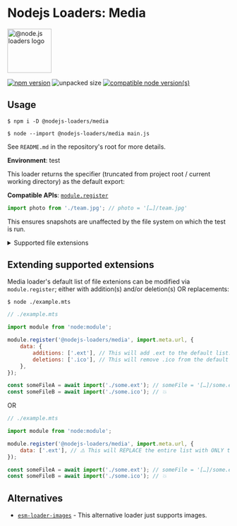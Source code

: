 # Nodejs Loaders: Media

<img src="https://raw.githubusercontent.com/nodejs-loaders/nodejs-loaders/refs/heads/main/logo.svg" height="100" width="100" alt="@node.js loaders logo" />

[![npm version](https://img.shields.io/npm/v/@nodejs-loaders/media.svg)](https://www.npmjs.com/package/@nodejs-loaders/media)
![unpacked size](https://img.shields.io/npm/unpacked-size/@nodejs-loaders/media)
[![compatible node version(s)](https://img.shields.io/node/v/@nodejs-loaders/media.svg)](https://nodejs.org/download)

## Usage

```console
$ npm i -D @nodejs-loaders/media
```

```console
$ node --import @nodejs-loaders/media main.js
```

See `README.md` in the repository's root for more details.

**Environment**: test

This loader returns the specifier (truncated from project root / current working directory) as the default export:

**Compatible APIs**: [`module.register`](https://nodejs.org/api/module.html#moduleregisterspecifier-parenturl-options)

```js
import photo from './team.jpg'; // photo = '[…]/team.jpg'
```

This ensures snapshots are unaffected by the file system on which the test is run.

<details>
<summary>Supported file extensions</summary>

Audio/Video:
* `.av1`
* `.mp3`
* `.mp3`
* `.mp4`
* `.ogg`
* `.webm`

Images:

* `.avif`
* `.gif`
* `.ico`
* `.jpeg`
* `.jpg`
* `.png`
* `.webp`
</details>

## Extending supported extensions

Media loader's default list of file extenions can be modified via `module.register`; either with addition(s) and/or deletion(s) OR replacements:

```console
$ node ./example.mts
```

```js
// ./example.mts

import module from 'node:module';

module.register('@nodejs-loaders/media', import.meta.url, {
	data: {
		additions: ['.ext'], // This will add .ext to the default list.
		deletions: ['.ico'], // This will remove .ico from the default list.
	},
});

const someFileA = await import('./some.ext'); // someFile = '[…]/some.ext'
const someFileB = await import('./some.ico'); // 💥
```

OR

```js
// ./example.mts

import module from 'node:module';

module.register('@nodejs-loaders/media', import.meta.url, {
	data: ['.ext'], // ⚠️ This will REPLACE the entire list with ONLY the .ext file extension.
});

const someFileA = await import('./some.ext'); // someFile = '[…]/some.ext'
const someFileB = await import('./some.ico'); // 💥
```

## Alternatives

* [`esm-loader-images`](https://github.com/brev/esm-loaders/tree/main/packages/esm-loader-images#readme) - This alternative loader just supports images.
